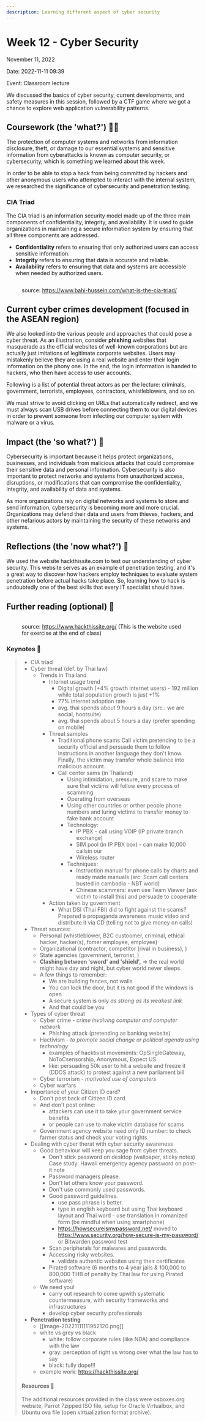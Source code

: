 ```yaml
---
description: Learning different aspect of cyber security
---
```


# Week 12 - Cyber Security

November 11, 2022

Date: 2022-11-11 09:39

Event: Classroom lecture

We discussed the basics of cyber security, current developments, and safety measures in this session, followed by a CTF game where we got a chance to explore web application vulnerability patterns.

## Coursework (the 'what?') 🤷‍♂️

The protection of computer systems and networks from information disclosure, theft, or damage to our essential systems and sensitive information from cyberattacks is known as computer security, or cybersecurity, which is something we learned about this week.

In order to be able to stop a hack from being committed by hackers and other anonymous users who attempted to interact with the internal system, we researched the significance of cybersecurity and penetration testing.

### CIA Triad

The CIA triad is an information security model made up of the three main components of confidentiality, integrity, and availability. It is used to guide organizations in maintaining a secure information system by ensuring that all three components are addressed.

* **Confidentiality** refers to ensuring that only authorized users can access sensitive information.
* **Integrity** refers to ensuring that data is accurate and reliable.
* **Availability** refers to ensuring that data and systems are accessible when needed by authorized users.

<figure><img src="../.gitbook/assets/image (1) (5).png" alt=""><figcaption><p>source: <a href="https://www.bahi-hussein.com/what-is-the-cia-triad/">https://www.bahi-hussein.com/what-is-the-cia-triad/</a></p></figcaption></figure>

## Current cyber crimes development (focused in the ASEAN region)

We also looked into the various people and approaches that could pose a cyber threat. As an illustration, consider **phishing** websites that masquerade as the official websites of well-known corporations but are actually just imitations of legitimate corporate websites. Users may mistakenly believe they are using a real website and enter their login information on the phony one. In the end, the login information is handed to hackers, who then have access to user accounts.

Following is a list of potential threat actors as per the lecture: criminals, government, terrorists, employees, contractors, whistleblowers, and so on.

We must strive to avoid clicking on URLs that automatically redirect, and we must always scan USB drives before connecting them to our digital devices in order to prevent someone from infecting our computer system with malware or a virus.

## Impact (the 'so what?') 🚀

Cybersecurity is important because it helps protect organizations, businesses, and individuals from malicious attacks that could compromise their sensitive data and personal information. Cybersecurity is also important to protect networks and systems from unauthorized access, disruptions, or modifications that can compromise the confidentiality, integrity, and availability of data and systems.

As more organizations rely on digital networks and systems to store and send information, cybersecurity is becoming more and more crucial. Organizations may defend their data and users from thieves, hackers, and other nefarious actors by maintaining the security of these networks and systems.

## Reflections (the 'now what?') 🤔

We used the website hackthissite.com to test our understanding of cyber security. This website serves as an example of penetration testing, and it's a great way to discover how hackers employ techniques to evaluate system penetration before actual hacks take place. So, learning how to hack is undoubtedly one of the best skills that every IT specialist should have.

## Further reading (optional) 📄

<figure><img src="../.gitbook/assets/image.png" alt=""><figcaption><p>source: <a href="https://www.hackthissite.org/">https://www.hackthissite.org/</a> (This is the website used for exercise at the end of class)</p></figcaption></figure>

### Keynotes 📝

> * CIA triad
> * Cyber threat (def. by Thai law)
>   * Trends in Thailand
>     * Internet usage trend
>       * Digital growth (+4% growth internet users) - 192 million while total population growth is just +1%
>       * 77% internet adoption rate
>       * avg. thai spends about 9 hours a day (src.: we are social, hootsuite)
>       * avg. thai spends about 5 hours a day (prefer spending on mobile)
>     * Threat samples
>       * Traditional phone scams Call victim pretending to be a security official and persuade them to follow instructions in another language they don't know. Finally, the victim may transfer whole balance into malicious account.
>       * Call center sams (in Thailand)
>         * Using intimidation, pressure, and scare to make sure that victims will follow every process of scamming
>         * Operating from overseas
>         * Using other countries or orther people phone numbers and luring victims to transfer money to fake bank account
>         * Technology:
>           * IP PBX - call using VOIP (IP private branch exchange)
>           * SIM pool (in IP PBX box) - can make 10,000 callsin our
>           * Wireless router
>         * Techniques:
>           * Instruction manual for phone calls by charts and ready made manuals (src: Scam call centers busted in cambodia - NBT world)
>           * Chinese scammers: even use Team Viewer (ask victim to install this) and persuade to cooperate
>     * Action taken by government
>       * What DSI (Thai FBI) did to fight against the scams? Prepared a propaganda awareness music video and distribute it via CD (telling not to give money on calls)
> * Threat sources:
>   * Personal (whistleblower, B2C custoomer, criminal, ethical hacker, hacker(s), fomer employee, employee)
>   * Organizational (contractor, competitor (rival in business), )
>   * State agencies (government, terrorist, )
>   * **Clashing between 'sword' and 'shield',** => the real world might have day and night, but cyber world never sleeps.
>   * A few things to remember:
>     * We are building fences, not walls
>     * You can lock the door, but it is not good if the windows is open
>     * A secure system is only _as strong as its weakest link_
>     * And that could be you
> * Types of cyber threat
>   * Cyber crime - _crime involving computer and computer network_
>     * Phishing attack (pretending as banking website)
>   * Hactivism - _to promote social change or political agenda using technology_
>     * examples of hacktivist movements: OpSingleGateway, NoToCsensorship, Anonymous, Expect US
>     * like: persuading 50k user to hit a website and freeze it (DDOS attack) to protest against a new parliament bill
>   * Cyber terrorism - _motivated use of computers_
>   * Cyber warfars
> * Importance of your Citizen ID card?
>   * Don't post back of Citizen ID card
>   * And don't post online:
>     * attackers can use it to take your government service benefits
>     * or people can use to make victim database for scams
>   * Government agency website need only ID number: to check farmer status and check your voting rights
> * Dealing with cyber therat with cyber security awareness
>   * Good behaviour will keep you sage from cyber threats.
>     * Don't stick password on desktop (wallpaper, sticky notes) Case study: Hawaii emergency agency password on post-it note
>     * Password managers please.
>     * Don't let others know your password.
>     * Don't use commonly used passwords.
>     * Good password guidelines.
>       * use pass phrase is better.
>       * type in english keyboard but using Thai keyboard layout and Thai word - use translation in romanized form (be mindful when using smartphone)
>       * https://howsecureismypassword.net/ moved to https://www.security.org/how-secure-is-my-password/ or Bitwarden password test
>     * Scan peripherals for malwares and passwords.
>     * Accessing risky websites.
>       * validate authentic websites using their certificates
>     * Pirated software (6 months to 4 year jails & 100,000 to 800,000 THB of penalty by Thai law for using Pirated software)
>   * We need you!
>     * carry out research to come upwith systematic countermeasure, with security frameworks and infrastructures
>     * develop cyber security professionals
> * **Penetration testing**
>   * \[\[image-20221111111952120.png]]
>   * white vs grey vs black
>     * white: follow corporate rules (like NDA) and compliance with the law
>     * gray: perception of right vs wrong over what the law has to say
>     * black: fully dope!!!
>   * example work: https://hackthissite.org/
>
> #### Resources 🎁
>
> The additional resources provided in the class were osboxes.org website, Parrot 7zipped ISO file, setup for Oracle Virtualbox, and Ubuntu ova file (open virtualization format archive).
